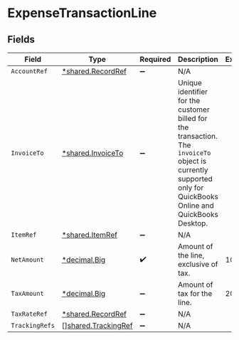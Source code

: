 # ExpenseTransactionLine


## Fields

| Field                                                                                                                                                           | Type                                                                                                                                                            | Required                                                                                                                                                        | Description                                                                                                                                                     | Example                                                                                                                                                         |
| --------------------------------------------------------------------------------------------------------------------------------------------------------------- | --------------------------------------------------------------------------------------------------------------------------------------------------------------- | --------------------------------------------------------------------------------------------------------------------------------------------------------------- | --------------------------------------------------------------------------------------------------------------------------------------------------------------- | --------------------------------------------------------------------------------------------------------------------------------------------------------------- |
| `AccountRef`                                                                                                                                                    | [*shared.RecordRef](../../../pkg/models/shared/recordref.md)                                                                                                    | :heavy_minus_sign:                                                                                                                                              | N/A                                                                                                                                                             |                                                                                                                                                                 |
| `InvoiceTo`                                                                                                                                                     | [*shared.InvoiceTo](../../../pkg/models/shared/invoiceto.md)                                                                                                    | :heavy_minus_sign:                                                                                                                                              | Unique identifier for the customer billed for the transaction. The `invoiceTo` object is currently supported only for QuickBooks Online and QuickBooks Desktop. |                                                                                                                                                                 |
| `ItemRef`                                                                                                                                                       | [*shared.ItemRef](../../../pkg/models/shared/itemref.md)                                                                                                        | :heavy_minus_sign:                                                                                                                                              | N/A                                                                                                                                                             |                                                                                                                                                                 |
| `NetAmount`                                                                                                                                                     | [*decimal.Big](https://pkg.go.dev/github.com/ericlagergren/decimal#Big)                                                                                         | :heavy_check_mark:                                                                                                                                              | Amount of the line, exclusive of tax.                                                                                                                           | 100                                                                                                                                                             |
| `TaxAmount`                                                                                                                                                     | [*decimal.Big](https://pkg.go.dev/github.com/ericlagergren/decimal#Big)                                                                                         | :heavy_minus_sign:                                                                                                                                              | Amount of tax for the line.                                                                                                                                     | 20                                                                                                                                                              |
| `TaxRateRef`                                                                                                                                                    | [*shared.RecordRef](../../../pkg/models/shared/recordref.md)                                                                                                    | :heavy_minus_sign:                                                                                                                                              | N/A                                                                                                                                                             |                                                                                                                                                                 |
| `TrackingRefs`                                                                                                                                                  | [][shared.TrackingRef](../../../pkg/models/shared/trackingref.md)                                                                                               | :heavy_minus_sign:                                                                                                                                              | N/A                                                                                                                                                             |                                                                                                                                                                 |